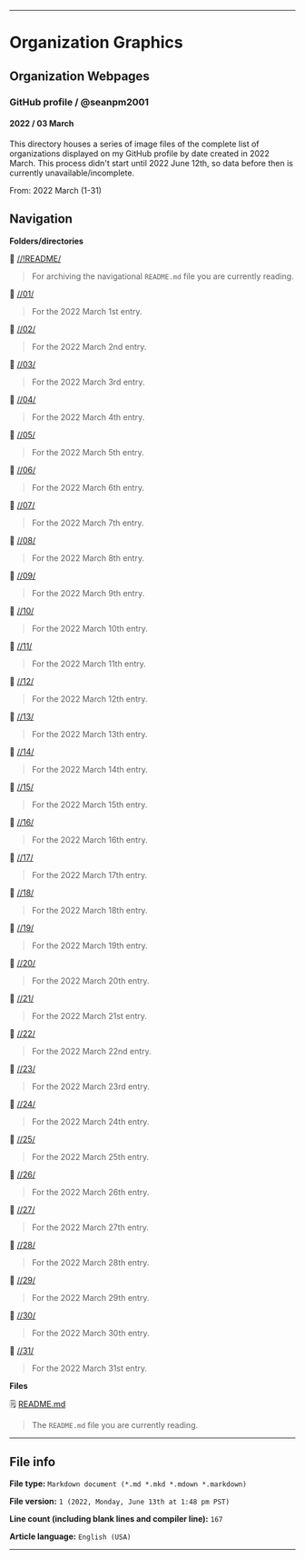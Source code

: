 
***

# Organization Graphics

## Organization Webpages

### GitHub profile / @seanpm2001

#### 2022 / 03 March

This directory houses a series of image files of the complete list of organizations displayed on my GitHub profile by date created in 2022 March. This process didn't start until 2022 June 12th, so data before then is currently unavailable/incomplete.

From: 2022 March (1-31)

## Navigation

**Folders/directories**

📁 [//!README/](/OrganizationGraphics/Organization_webpages/GitHub_Profile/@seanpm2001/2022/03_March/!README/)

> For archiving the navigational `README.md` file you are currently reading.

📁 [//01/](/OrganizationGraphics/Organization_webpages/GitHub_Profile/@seanpm2001/2022/03_March/01/)

> For the 2022 March 1st entry.

📁 [//02/](/OrganizationGraphics/Organization_webpages/GitHub_Profile/@seanpm2001/2022/03_March/02/)

> For the 2022 March 2nd entry.

📁 [//03/](/OrganizationGraphics/Organization_webpages/GitHub_Profile/@seanpm2001/2022/03_March/03/)

> For the 2022 March 3rd entry.

📁 [//04/](/OrganizationGraphics/Organization_webpages/GitHub_Profile/@seanpm2001/2022/03_March/04/)

> For the 2022 March 4th entry.

📁 [//05/](/OrganizationGraphics/Organization_webpages/GitHub_Profile/@seanpm2001/2022/03_March/05/)

> For the 2022 March 5th entry.

📁 [//06/](/OrganizationGraphics/Organization_webpages/GitHub_Profile/@seanpm2001/2022/03_March/06/)

> For the 2022 March 6th entry.

📁 [//07/](/OrganizationGraphics/Organization_webpages/GitHub_Profile/@seanpm2001/2022/03_March/07/)

> For the 2022 March 7th entry.

📁 [//08/](/OrganizationGraphics/Organization_webpages/GitHub_Profile/@seanpm2001/2022/03_March/08/)

> For the 2022 March 8th entry.

📁 [//09/](/OrganizationGraphics/Organization_webpages/GitHub_Profile/@seanpm2001/2022/03_March/09/)

> For the 2022 March 9th entry.

📁 [//10/](/OrganizationGraphics/Organization_webpages/GitHub_Profile/@seanpm2001/2022/03_March/10/)

> For the 2022 March 10th entry.

📁 [//11/](/OrganizationGraphics/Organization_webpages/GitHub_Profile/@seanpm2001/2022/03_March/11/)

> For the 2022 March 11th entry.

📁 [//12/](/OrganizationGraphics/Organization_webpages/GitHub_Profile/@seanpm2001/2022/03_March/12/)

> For the 2022 March 12th entry.

📁 [//13/](/OrganizationGraphics/Organization_webpages/GitHub_Profile/@seanpm2001/2022/03_March/13/)

> For the 2022 March 13th entry.

📁 [//14/](/OrganizationGraphics/Organization_webpages/GitHub_Profile/@seanpm2001/2022/03_March/14/)

> For the 2022 March 14th entry.

📁 [//15/](/OrganizationGraphics/Organization_webpages/GitHub_Profile/@seanpm2001/2022/03_March/15/)

> For the 2022 March 15th entry.

📁 [//16/](/OrganizationGraphics/Organization_webpages/GitHub_Profile/@seanpm2001/2022/03_March/16/)

> For the 2022 March 16th entry.

📁 [//17/](/OrganizationGraphics/Organization_webpages/GitHub_Profile/@seanpm2001/2022/03_March/17/)

> For the 2022 March 17th entry.

📁 [//18/](/OrganizationGraphics/Organization_webpages/GitHub_Profile/@seanpm2001/2022/03_March/18/)

> For the 2022 March 18th entry.

📁 [//19/](/OrganizationGraphics/Organization_webpages/GitHub_Profile/@seanpm2001/2022/03_March/19/)

> For the 2022 March 19th entry.

📁 [//20/](/OrganizationGraphics/Organization_webpages/GitHub_Profile/@seanpm2001/2022/03_March/20/)

> For the 2022 March 20th entry.

📁 [//21/](/OrganizationGraphics/Organization_webpages/GitHub_Profile/@seanpm2001/2022/03_March/21/)

> For the 2022 March 21st entry.

📁 [//22/](/OrganizationGraphics/Organization_webpages/GitHub_Profile/@seanpm2001/2022/03_March/22/)

> For the 2022 March 22nd entry.

📁 [//23/](/OrganizationGraphics/Organization_webpages/GitHub_Profile/@seanpm2001/2022/03_March/23/)

> For the 2022 March 23rd entry.

📁 [//24/](/OrganizationGraphics/Organization_webpages/GitHub_Profile/@seanpm2001/2022/03_March/24/)

> For the 2022 March 24th entry.

📁 [//25/](/OrganizationGraphics/Organization_webpages/GitHub_Profile/@seanpm2001/2022/03_March/25/)

> For the 2022 March 25th entry.

📁 [//26/](/OrganizationGraphics/Organization_webpages/GitHub_Profile/@seanpm2001/2022/03_March/26/)

> For the 2022 March 26th entry.

📁 [//27/](/OrganizationGraphics/Organization_webpages/GitHub_Profile/@seanpm2001/2022/03_March/27/)

> For the 2022 March 27th entry.

📁 [//28/](/OrganizationGraphics/Organization_webpages/GitHub_Profile/@seanpm2001/2022/03_March/28/)

> For the 2022 March 28th entry.

📁 [//29/](/OrganizationGraphics/Organization_webpages/GitHub_Profile/@seanpm2001/2022/03_March/29/)

> For the 2022 March 29th entry.

📁 [//30/](/OrganizationGraphics/Organization_webpages/GitHub_Profile/@seanpm2001/2022/03_March/30/)

> For the 2022 March 30th entry.

📁 [//31/](/OrganizationGraphics/Organization_webpages/GitHub_Profile/@seanpm2001/2022/03_March/31/)

> For the 2022 March 31st entry.

**Files**

🗒️ [README.md](/OrganizationGraphics/Organization_webpages/GitHub_Profile/@seanpm2001/2022/03_March/README.md)

> The `README.md` file you are currently reading.

***

## File info

**File type:** `Markdown document (*.md *.mkd *.mdown *.markdown)`

**File version:** `1 (2022, Monday, June 13th at 1:48 pm PST)`

**Line count (including blank lines and compiler line):** `167`

**Article language:** `English (USA)`

***
